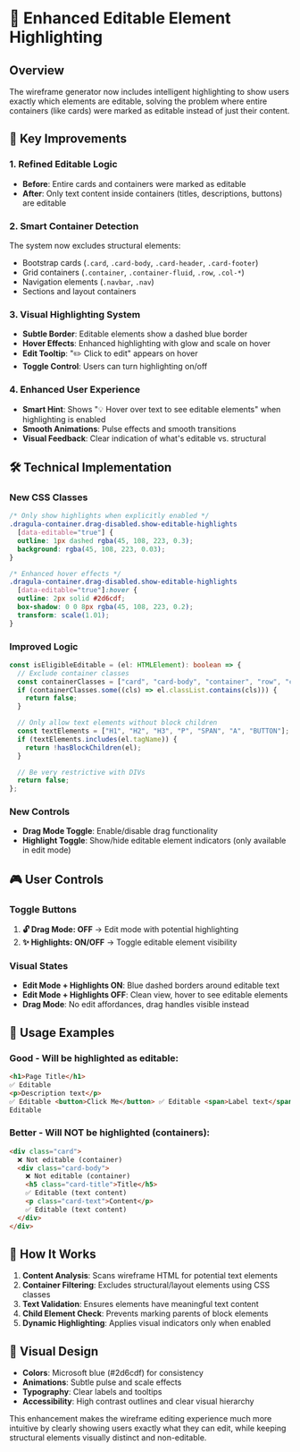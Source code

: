 # 🎨 Enhanced Editable Element Highlighting

## Overview

The wireframe generator now includes intelligent highlighting to show users exactly which elements are editable, solving the problem where entire containers (like cards) were marked as editable instead of just their content.

## 🎯 Key Improvements

### 1. **Refined Editable Logic**

- **Before**: Entire cards and containers were marked as editable
- **After**: Only text content inside containers (titles, descriptions, buttons) are editable

### 2. **Smart Container Detection**

The system now excludes structural elements:

- Bootstrap cards (`.card`, `.card-body`, `.card-header`, `.card-footer`)
- Grid containers (`.container`, `.container-fluid`, `.row`, `.col-*`)
- Navigation elements (`.navbar`, `.nav`)
- Sections and layout containers

### 3. **Visual Highlighting System**

- **Subtle Border**: Editable elements show a dashed blue border
- **Hover Effects**: Enhanced highlighting with glow and scale on hover
- **Edit Tooltip**: "✏️ Click to edit" appears on hover
- **Toggle Control**: Users can turn highlighting on/off

### 4. **Enhanced User Experience**

- **Smart Hint**: Shows "💡 Hover over text to see editable elements" when highlighting is enabled
- **Smooth Animations**: Pulse effects and smooth transitions
- **Visual Feedback**: Clear indication of what's editable vs. structural

## 🛠️ Technical Implementation

### New CSS Classes

```css
/* Only show highlights when explicitly enabled */
.dragula-container.drag-disabled.show-editable-highlights
  [data-editable="true"] {
  outline: 1px dashed rgba(45, 108, 223, 0.3);
  background: rgba(45, 108, 223, 0.03);
}

/* Enhanced hover effects */
.dragula-container.drag-disabled.show-editable-highlights
  [data-editable="true"]:hover {
  outline: 2px solid #2d6cdf;
  box-shadow: 0 0 8px rgba(45, 108, 223, 0.2);
  transform: scale(1.01);
}
```

### Improved Logic

```typescript
const isEligibleEditable = (el: HTMLElement): boolean => {
  // Exclude container classes
  const containerClasses = ["card", "card-body", "container", "row", "col"];
  if (containerClasses.some((cls) => el.classList.contains(cls))) {
    return false;
  }

  // Only allow text elements without block children
  const textElements = ["H1", "H2", "H3", "P", "SPAN", "A", "BUTTON"];
  if (textElements.includes(el.tagName)) {
    return !hasBlockChildren(el);
  }

  // Be very restrictive with DIVs
  return false;
};
```

### New Controls

- **Drag Mode Toggle**: Enable/disable drag functionality
- **Highlight Toggle**: Show/hide editable element indicators (only available in edit mode)

## 🎮 User Controls

### Toggle Buttons

1. **🔓 Drag Mode: OFF** → Edit mode with potential highlighting
2. **✨ Highlights: ON/OFF** → Toggle editable element visibility

### Visual States

- **Edit Mode + Highlights ON**: Blue dashed borders around editable text
- **Edit Mode + Highlights OFF**: Clean view, hover to see editable elements
- **Drag Mode**: No edit affordances, drag handles visible instead

## 📝 Usage Examples

### Good - Will be highlighted as editable:

```html
<h1>Page Title</h1>
✅ Editable
<p>Description text</p>
✅ Editable <button>Click Me</button> ✅ Editable <span>Label text</span> ✅
Editable
```

### Better - Will NOT be highlighted (containers):

```html
<div class="card">
  ❌ Not editable (container)
  <div class="card-body">
    ❌ Not editable (container)
    <h5 class="card-title">Title</h5>
    ✅ Editable (text content)
    <p class="card-text">Content</p>
    ✅ Editable (text content)
  </div>
</div>
```

## 🔄 How It Works

1. **Content Analysis**: Scans wireframe HTML for potential text elements
2. **Container Filtering**: Excludes structural/layout elements using CSS classes
3. **Text Validation**: Ensures elements have meaningful text content
4. **Child Element Check**: Prevents marking parents of block elements
5. **Dynamic Highlighting**: Applies visual indicators only when enabled

## 🎨 Visual Design

- **Colors**: Microsoft blue (#2d6cdf) for consistency
- **Animations**: Subtle pulse and scale effects
- **Typography**: Clear labels and tooltips
- **Accessibility**: High contrast outlines and clear visual hierarchy

This enhancement makes the wireframe editing experience much more intuitive by clearly showing users exactly what they can edit, while keeping structural elements visually distinct and non-editable.
